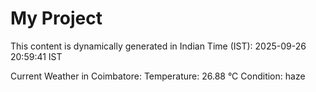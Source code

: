 # My Project

This content is dynamically generated in Indian Time (IST): 2025-09-26 20:59:41 IST


Current Weather in Coimbatore:
Temperature: 26.88 °C
Condition: haze
